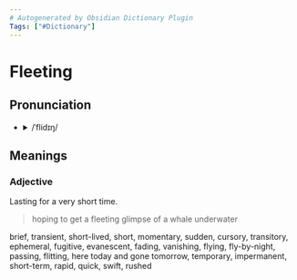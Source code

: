 ```yaml
---
# Autogenerated by Obsidian Dictionary Plugin
Tags: ["#Dictionary"]
---
```


# Fleeting

## Pronunciation

- <details><summary>/ˈflidɪŋ/</summary><audio controls><source src="https://lex-audio.useremarkable.com/mp3/fleeting_us_1.mp3"></audio></details>

## Meanings

### Adjective

Lasting for a very short time.

> hoping to get a fleeting glimpse of a whale underwater

brief, transient, short-lived, short, momentary, sudden, cursory, transitory, ephemeral, fugitive, evanescent, fading, vanishing, flying, fly-by-night, passing, flitting, here today and gone tomorrow, temporary, impermanent, short-term, rapid, quick, swift, rushed


